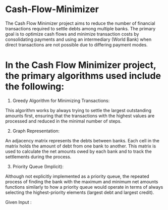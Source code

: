 # Cash-Flow-Minimizer
The Cash Flow Minimizer project aims to reduce the number of financial transactions required to settle debts among multiple banks. The primary goal is to optimize cash flows and minimize transaction costs by consolidating payments and using an intermediary (World Bank) when direct transactions are not possible due to differing payment modes.

# In the Cash Flow Minimizer project, the primary algorithms used include the following:

1. Greedy Algorithm for Minimizing Transactions:

This algorithm works by always trying to settle the largest outstanding amounts first, ensuring that the transactions with the highest values are processed and reduced in the minimal number of steps.

2.  Graph Representation:

An adjacency matrix represents the debts between banks. Each cell in the matrix holds the amount of debt from one bank to another.
This matrix is used to calculate the net amounts owed by each bank and to track the settlements during the process.

3. Priority Queue (Implicit):

Although not explicitly implemented as a priority queue, the repeated process of finding the bank with the maximum and minimum net amounts functions similarly to how a priority queue would operate in terms of always selecting the highest-priority elements (largest debt and largest credit).

Given Input :



